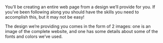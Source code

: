 You’ll be creating an entire web page from a design we’ll provide for you.
 If you’ve been following along you should have the skills 
you need to accomplish this, but it may not be easy!

The design we’re providing you comes in the form of 2 images:
 one is an image of the complete website, and
 one has some details about some of
 the fonts and colors we’ve used.


